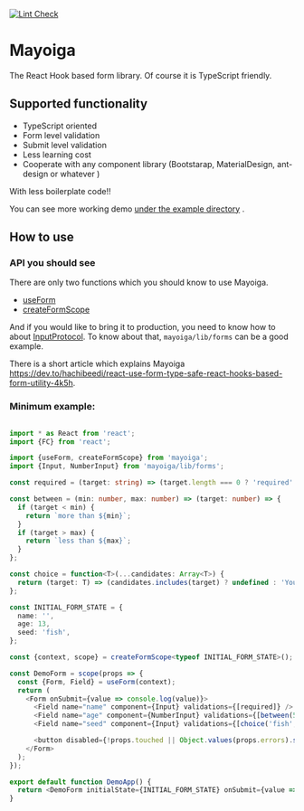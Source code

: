 [![Lint Check](https://github.com/hachibeeDI/mayoiga/actions/workflows/checker.yml/badge.svg)](https://github.com/hachibeeDI/mayoiga/actions/workflows/checker.yml)

# Mayoiga

The React Hook based form library. Of course it is TypeScript friendly.


## Supported functionality

- TypeScript oriented
- Form level validation
- Submit level validation
- Less learning cost
- Cooperate with any component library (Bootstarap, MaterialDesign, ant-design or whatever )

With less boilerplate code!!

You can see more working demo [under the example directory](example/src/demo-app.tsx) .


## How to use

### API you should see

There are only two functions which you should know to use Mayoiga.

- [useForm](https://hachibeedi.github.io/mayoiga/modules/_mayoiga_.html#useform)
- [createFormScope](https://hachibeedi.github.io/mayoiga/modules/_mayoiga_.html#createformscope)

And if you would like to bring it to production, you need to know how to about [InputProtocol](https://hachibeedi.github.io/mayoiga/modules/_inputprotocol_.html#inputprotocol).
To know about that, `mayoiga/lib/forms` can be a good example.

There is a short article which explains Mayoiga https://dev.to/hachibeedi/react-use-form-type-safe-react-hooks-based-form-utility-4k5h.


### Minimum example:

```typeScript

import * as React from 'react';
import {FC} from 'react';

import {useForm, createFormScope} from 'mayoiga';
import {Input, NumberInput} from 'mayoiga/lib/forms';

const required = (target: string) => (target.length === 0 ? 'required' : undefined);

const between = (min: number, max: number) => (target: number) => {
  if (target < min) {
    return `more than ${min}`;
  }
  if (target > max) {
    return `less than ${max}`;
  }
};

const choice = function<T>(...candidates: Array<T>) {
  return (target: T) => (candidates.includes(target) ? undefined : 'You should choose from the candidates.');
};

const INITIAL_FORM_STATE = {
  name: '',
  age: 13,
  seed: 'fish',
};

const {context, scope} = createFormScope<typeof INITIAL_FORM_STATE>();

const DemoForm = scope(props => {
  const {Form, Field} = useForm(context);
  return (
    <Form onSubmit={value => console.log(value)}>
      <Field name="name" component={Input} validations={[required]} />
      <Field name="age" component={NumberInput} validations={[between(5, 20)]} />
      <Field name="seed" component={Input} validations={[choice('fish', 'squid', 'octopus')]} />

      <button disabled={!props.touched || Object.values(props.errors).some(e => !!e.length)}>submit</button>
    </Form>
  );
});

export default function DemoApp() {
  return <DemoForm initialState={INITIAL_FORM_STATE} onSubmit={value => alert(`submit ${JSON.stringify(value)}`)} />;
}

```
